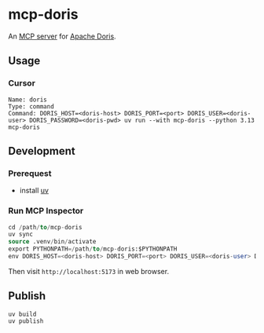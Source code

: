 # mcp-doris

An [MCP server](https://modelcontextprotocol.io/introduction) for [Apache Doris](https://doris.apache.org/).

## Usage

### Cursor

```
Name: doris
Type: command
Command: DORIS_HOST=<doris-host> DORIS_PORT=<port> DORIS_USER=<doris-user> DORIS_PASSWORD=<doris-pwd> uv run --with mcp-doris --python 3.13 mcp-doris
```

## Development

### Prerequest

- install [uv](https://docs.astral.sh/uv)

### Run MCP Inspector

```sql
cd /path/to/mcp-doris
uv sync
source .venv/bin/activate
export PYTHONPATH=/path/to/mcp-doris:$PYTHONPATH
env DORIS_HOST=<doris-host> DORIS_PORT=<port> DORIS_USER=<doris-user> DORIS_PASSWORD=<doris-pwd> mcp dev mcp_doris/mcp_server.py
```

Then visit `http://localhost:5173` in web browser.

## Publish

```
uv build
uv publish
```

